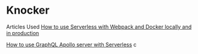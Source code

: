 # Knocker

Articles Used
[How to use Serverless with Webpack and Docker locally and in production](https://medium.com/@gannochenko/how-to-use-serverless-locally-with-webpack-and-docker-5e268f71715)

[How to use GraphQL Apollo server with Serverless](https://medium.com/@gannochenko/how-to-use-graphql-apollo-server-with-serverless-606430ad94b3)
c
